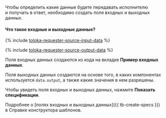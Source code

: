 
Чтобы определить какие данные будете передавать исполнителю и получать в ответ, необходимо создать поля входных и выходных данных.

#### Что такое входные и выходные данные?

{% include [toloka-requester-source-input-data](input-data.md) %}


{% include [toloka-requester-source-output-data](output-data.md) %}

Поля входных данных создаются из кода на вкладке **Пример входных данных**.

Поля выходных данных создаются на основе того, в каких компонентах используется `data.output`, а также какие значения в нем разрешены.

Чтобы увидеть поля входных и выходных данных, нажмите **Показать спецификации**.

Подробнее о [полях входных и выходных данных]({{ tb-create-specs }}) в Справке конструктора шаблонов.
